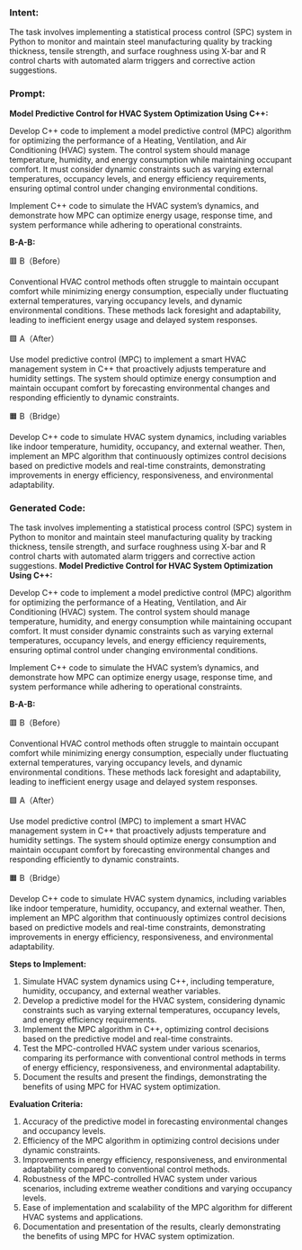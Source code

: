 ### Intent:
The task involves implementing a statistical process control (SPC) system in Python to monitor and maintain steel manufacturing quality by tracking thickness, tensile strength, and surface roughness using X-bar and R control charts with automated alarm triggers and corrective action suggestions.

### Prompt:
**Model Predictive Control for HVAC System Optimization Using C++:**

Develop C++ code to implement a model predictive control (MPC) algorithm for optimizing the performance of a Heating, Ventilation, and Air Conditioning (HVAC) system. The control system should manage temperature, humidity, and energy consumption while maintaining occupant comfort. It must consider dynamic constraints such as varying external temperatures, occupancy levels, and energy efficiency requirements, ensuring optimal control under changing environmental conditions.

Implement C++ code to simulate the HVAC system’s dynamics, and demonstrate how MPC can optimize energy usage, response time, and system performance while adhering to operational constraints.

**B-A-B:**

🟥 B（Before）

Conventional HVAC control methods often struggle to maintain occupant comfort while minimizing energy consumption, especially under fluctuating external temperatures, varying occupancy levels, and dynamic environmental conditions. These methods lack foresight and adaptability, leading to inefficient energy usage and delayed system responses.

🟩 A（After）

Use model predictive control (MPC) to implement a smart HVAC management system in C++ that proactively adjusts temperature and humidity settings. The system should optimize energy consumption and maintain occupant comfort by forecasting environmental changes and responding efficiently to dynamic constraints.

🟧 B（Bridge）

Develop C++ code to simulate HVAC system dynamics, including variables like indoor temperature, humidity, occupancy, and external weather. Then, implement an MPC algorithm that continuously optimizes control decisions based on predictive models and real-time constraints, demonstrating improvements in energy efficiency, responsiveness, and environmental adaptability.

### Generated Code:
The task involves implementing a statistical process control (SPC) system in Python to monitor and maintain steel manufacturing quality by tracking thickness, tensile strength, and surface roughness using X-bar and R control charts with automated alarm triggers and corrective action suggestions.
**Model Predictive Control for HVAC System Optimization Using C++:**

Develop C++ code to implement a model predictive control (MPC) algorithm for optimizing the performance of a Heating, Ventilation, and Air Conditioning (HVAC) system. The control system should manage temperature, humidity, and energy consumption while maintaining occupant comfort. It must consider dynamic constraints such as varying external temperatures, occupancy levels, and energy efficiency requirements, ensuring optimal control under changing environmental conditions.

Implement C++ code to simulate the HVAC system’s dynamics, and demonstrate how MPC can optimize energy usage, response time, and system performance while adhering to operational constraints.

**B-A-B:**

🟥 B（Before）

Conventional HVAC control methods often struggle to maintain occupant comfort while minimizing energy consumption, especially under fluctuating external temperatures, varying occupancy levels, and dynamic environmental conditions. These methods lack foresight and adaptability, leading to inefficient energy usage and delayed system responses.

🟩 A（After）

Use model predictive control (MPC) to implement a smart HVAC management system in C++ that proactively adjusts temperature and humidity settings. The system should optimize energy consumption and maintain occupant comfort by forecasting environmental changes and responding efficiently to dynamic constraints.

🟧 B（Bridge）

Develop C++ code to simulate HVAC system dynamics, including variables like indoor temperature, humidity, occupancy, and external weather. Then, implement an MPC algorithm that continuously optimizes control decisions based on predictive models and real-time constraints, demonstrating improvements in energy efficiency, responsiveness, and environmental adaptability.

**Steps to Implement:**

1. Simulate HVAC system dynamics using C++, including temperature, humidity, occupancy, and external weather variables.
2. Develop a predictive model for the HVAC system, considering dynamic constraints such as varying external temperatures, occupancy levels, and energy efficiency requirements.
3. Implement the MPC algorithm in C++, optimizing control decisions based on the predictive model and real-time constraints.
4. Test the MPC-controlled HVAC system under various scenarios, comparing its performance with conventional control methods in terms of energy efficiency, responsiveness, and environmental adaptability.
5. Document the results and present the findings, demonstrating the benefits of using MPC for HVAC system optimization.

**Evaluation Criteria:**

1. Accuracy of the predictive model in forecasting environmental changes and occupancy levels.
2. Efficiency of the MPC algorithm in optimizing control decisions under dynamic constraints.
3. Improvements in energy efficiency, responsiveness, and environmental adaptability compared to conventional control methods.
4. Robustness of the MPC-controlled HVAC system under various scenarios, including extreme weather conditions and varying occupancy levels.
5. Ease of implementation and scalability of the MPC algorithm for different HVAC systems and applications.
6. Documentation and presentation of the results, clearly demonstrating the benefits of using MPC for HVAC system optimization.

